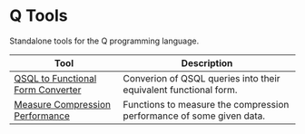 
# Q Tools

Standalone tools for the Q programming language.

| Tool | Description |
| - | - |
| [QSQL to Functional Form Converter](docs/funcForm.md) | Converion of QSQL queries into their equivalent functional form. |
| [Measure Compression Performance](docs/zipPerf.md) | Functions to measure the compression performance of some given data. |
